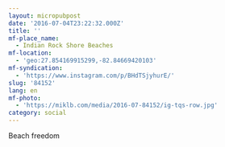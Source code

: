 ```yaml
---
layout: micropubpost
date: '2016-07-04T23:22:32.000Z'
title: ''
mf-place_name:
  - Indian Rock Shore Beaches
mf-location:
  - 'geo:27.854169915299,-82.84669420103'
mf-syndication:
  - 'https://www.instagram.com/p/BHdTSjyhurE/'
slug: '84152'
lang: en
mf-photo:
  - 'https://miklb.com/media/2016-07-84152/ig-tqs-row.jpg'
category: social
---
```

Beach freedom
